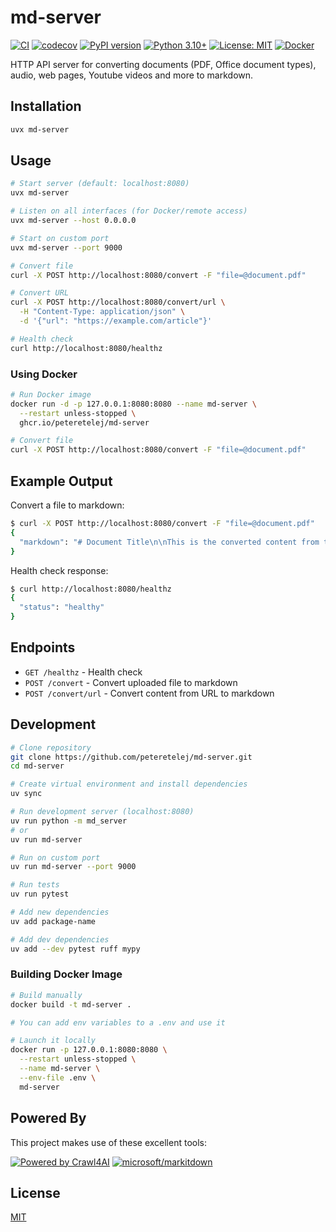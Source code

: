 # md-server

[![CI](https://github.com/peteretelej/md-server/actions/workflows/ci.yml/badge.svg)](https://github.com/peteretelej/md-server/actions/workflows/ci.yml)
[![codecov](https://codecov.io/gh/peteretelej/md-server/branch/main/graph/badge.svg)](https://codecov.io/gh/peteretelej/md-server)
[![PyPI version](https://img.shields.io/pypi/v/md-server.svg)](https://pypi.org/project/md-server/)
[![Python 3.10+](https://img.shields.io/badge/python-3.10+-blue.svg)](https://www.python.org/downloads/)
[![License: MIT](https://img.shields.io/badge/License-MIT-yellow.svg)](https://opensource.org/licenses/MIT)
[![Docker](https://img.shields.io/badge/docker-ghcr.io-blue)](https://github.com/peteretelej/md-server/pkgs/container/md-server)

HTTP API server for converting documents (PDF, Office document types), audio, web pages, Youtube videos and more to markdown.

## Installation

```bash
uvx md-server
```

## Usage

```bash
# Start server (default: localhost:8080)
uvx md-server

# Listen on all interfaces (for Docker/remote access)
uvx md-server --host 0.0.0.0

# Start on custom port
uvx md-server --port 9000

# Convert file
curl -X POST http://localhost:8080/convert -F "file=@document.pdf"

# Convert URL
curl -X POST http://localhost:8080/convert/url \
  -H "Content-Type: application/json" \
  -d '{"url": "https://example.com/article"}'

# Health check
curl http://localhost:8080/healthz
```

### Using Docker

```bash
# Run Docker image
docker run -d -p 127.0.0.1:8080:8080 --name md-server \
  --restart unless-stopped \
  ghcr.io/peteretelej/md-server

# Convert file
curl -X POST http://localhost:8080/convert -F "file=@document.pdf"
```

## Example Output

Convert a file to markdown:

```bash
$ curl -X POST http://localhost:8080/convert -F "file=@document.pdf"
{
  "markdown": "# Document Title\n\nThis is the converted content from the PDF...\n\n## Section 1\n\nMore content here."
}
```

Health check response:

```bash
$ curl http://localhost:8080/healthz
{
  "status": "healthy"
}
```

## Endpoints

- `GET /healthz` - Health check
- `POST /convert` - Convert uploaded file to markdown
- `POST /convert/url` - Convert content from URL to markdown

## Development

```bash
# Clone repository
git clone https://github.com/peteretelej/md-server.git
cd md-server

# Create virtual environment and install dependencies
uv sync

# Run development server (localhost:8080)
uv run python -m md_server
# or
uv run md-server

# Run on custom port
uv run md-server --port 9000

# Run tests
uv run pytest

# Add new dependencies
uv add package-name

# Add dev dependencies
uv add --dev pytest ruff mypy
```

### Building Docker Image

```bash
# Build manually
docker build -t md-server .

# You can add env variables to a .env and use it

# Launch it locally
docker run -p 127.0.0.1:8080:8080 \
  --restart unless-stopped \
  --name md-server \
  --env-file .env \
  md-server
```

## Powered By

This project makes use of these excellent tools:

[![Powered by Crawl4AI](https://raw.githubusercontent.com/unclecode/crawl4ai/main/docs/assets/powered-by-light.svg)](https://github.com/unclecode/crawl4ai) [![microsoft/markitdown](https://img.shields.io/badge/microsoft-MarkItDown-0078D4?style=for-the-badge&logo=microsoft)](https://github.com/microsoft/markitdown)

## License

[MIT](./LICENSE)
